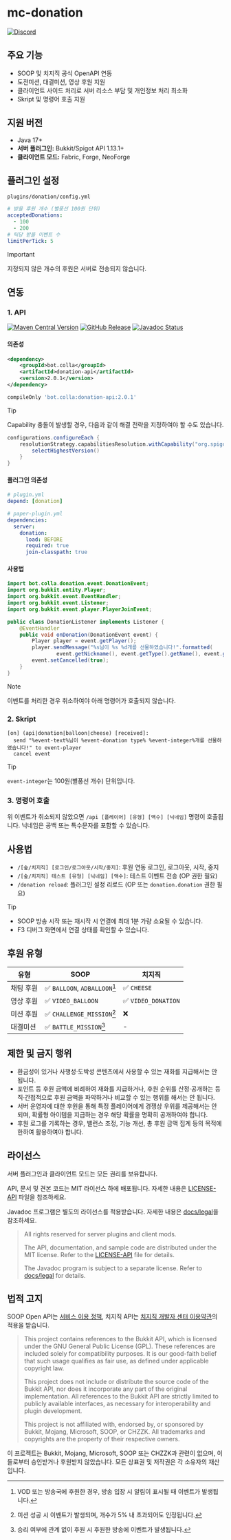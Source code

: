 # mc-donation

[![Discord](https://img.shields.io/badge/Discord-%235865F2.svg?style=for-the-badge&logo=discord&logoColor=white)](https://discord.gg/B2PmZHUrUn)

## 주요 기능

* SOOP 및 치지직 공식 OpenAPI 연동
* 도전미션, 대결미션, 영상 후원 지원
* 클라이언트 사이드 처리로 서버 리소스 부담 및 개인정보 처리 최소화
* Skript 및 명령어 호출 지원

## 지원 버전

- Java 17+
- **서버 플러그인:** Bukkit/Spigot API 1.13.1+
- **클라이언트 모드:** Fabric, Forge, NeoForge

## 플러그인 설정

`plugins/donation/config.yml`

```yaml
# 받을 후원 개수 (별풍선 100원 단위)
acceptedDonations:
  - 100
  - 200
# 틱당 받을 이벤트 수
limitPerTick: 5
```

> [!IMPORTANT]  
> 지정되지 않은 개수의 후원은 서버로 전송되지 않습니다.

## 연동

### 1. API

[![Maven Central Version](https://img.shields.io/maven-central/v/bot.colla/donation-api)](https://central.sonatype.com/artifact/bot.colla/donation-api) [![GitHub Release](https://img.shields.io/github/v/release/Colla-Bot/mc-donation)](https://github.com/Colla-Bot/mc-donation/releases/latest) [![Javadoc Status](https://img.shields.io/github/actions/workflow/status/Colla-Bot/mc-donation/pages/pages-build-deployment?label=Javadoc)](https://colla-bot.github.io/mc-donation/)

#### 의존성

```xml
<dependency>
    <groupId>bot.colla</groupId>
    <artifactId>donation-api</artifactId>
    <version>2.0.1</version>
</dependency>
```

```groovy
compileOnly 'bot.colla:donation-api:2.0.1'
```

> [!TIP]  
> Capability 충돌이 발생할 경우, 다음과 같이 해결 전략을 지정하여야 할 수도 있습니다.
> ```groovy
> configurations.configureEach {
>     resolutionStrategy.capabilitiesResolution.withCapability("org.spigotmc:spigot-api") {
>         selectHighestVersion()
>     }
> }
> ```

#### 플러그인 의존성

```yaml
# plugin.yml
depend: [donation]

# paper-plugin.yml
dependencies:
  server:
    donation:
      load: BEFORE
      required: true
      join-classpath: true
```

#### 사용법

```java
import bot.colla.donation.event.DonationEvent;
import org.bukkit.entity.Player;
import org.bukkit.event.EventHandler;
import org.bukkit.event.Listener;
import org.bukkit.event.player.PlayerJoinEvent;

public class DonationListener implements Listener {
    @EventHandler
    public void onDonation(DonationEvent event) {
        Player player = event.getPlayer();
        player.sendMessage("%s님이 %s %d개를 선물하였습니다!".formatted(
                event.getNickname(), event.getType().getName(), event.getCount()));
        event.setCancelled(true);
    }
}
```

> [!NOTE]  
> 이벤트를 처리한 경우 취소하여야 아래 명령어가 호출되지 않습니다.

### 2. Skript

```sk
[on] (api|donation|balloon|cheese) [received]:
  send "%event-text%님이 %event-donation type% %event-integer%개를 선물하였습니다!" to event-player
  cancel event
```

> [!TIP]  
> `event-integer`는 100원(별풍선 개수) 단위입니다.

### 3. 명령어 호출

위 이벤트가 취소되지 않았으면 `/api [플레이어] [유형] [액수] [닉네임]` 명령이 호출됩니다. 닉네임은 공백 또는 특수문자를 포함할 수 있습니다.

## 사용법

- `/[숲/치지직] [로그인/로그아웃/시작/중지]`: 후원 연동 로그인, 로그아웃, 시작, 중지
- `/[숲/치지직] 테스트 [유형] [닉네임] [액수]`: 테스트 이벤트 전송 (OP 권한 필요)
- `/donation reload`: 플러그인 설정 리로드 (OP 또는 `donation.donation` 권한 필요)

> [!TIP]  
> - SOOP 방송 시작 또는 재시작 시 연결에 최대 1분 가량 소요될 수 있습니다.
> - F3 디버그 화면에서 연결 상태를 확인할 수 있습니다.

## 후원 유형

| 유형 | SOOP | 치지직 |
| -- | ---- | --- |
| 채팅 후원 | ✅ `BALLOON`, `ADBALLOON`[^1] | ✅ `CHEESE` |
| 영상 후원 | ✅ `VIDEO_BALLOON` | ✅ `VIDEO_DONATION` |
| 미션 후원 | ✅ `CHALLENGE_MISSION`[^2] | ❌ |
| 대결미션 | ✅ `BATTLE_MISSION`[^3] | - |

[^1]: VOD 또는 방송국에 후원한 경우, 방송 입장 시 알림이 표시될 때 이벤트가 발생됩니다.
[^2]: 미션 성공 시 이벤트가 발생되며, 개수가 5% 내 초과되어도 인정됩니다.
[^3]: 승리 여부에 관계 없이 후원 시 후원한 방송에 이벤트가 발생됩니다.

## 제한 및 금지 행위

- 환금성이 있거나 사행성·도박성 콘텐츠에서 사용할 수 있는 재화를 지급해서는 안 됩니다.
- 포인트 등 후원 금액에 비례하여 재화를 지급하거나, 후원 순위를 산정·공개하는 등 직·간접적으로 후원 금액을 파악하거나 비교할 수 있는 행위를 해서는 안 됩니다.
- 서버 운영자에 대한 후원을 통해 특정 플레이어에게 경쟁상 우위를 제공해서는 안 되며, 확률형 아이템을 지급하는 경우 해당 확률을 명확히 공개하여야 합니다.
- 후원 로그를 기록하는 경우, 밸런스 조정, 기능 개선, 총 후원 금액 집계 등의 목적에 한하여 활용하여야 합니다.

## 라이선스

서버 플러그인과 클라이언트 모드는 모든 권리를 보유합니다.

API, 문서 및 견본 코드는 MIT 라이선스 하에 배포됩니다. 자세한 내용은 [LICENSE-API](LICENSE-API) 파일을 참조하세요.

Javadoc 프로그램은 별도의 라이선스를 적용받습니다. 자세한 내용은 [docs/legal](docs/legal)을 참조하세요.

> All rights reserved for server plugins and client mods.
>
> The API, documentation, and sample code are distributed under the MIT license. Refer to the [LICENSE-API](LICENSE-API) file for details.
>
> The Javadoc program is subject to a separate license. Refer to [docs/legal](docs/legal) for details.

## 법적 고지

SOOP Open API는 [서비스 이용 정책](https://developers.sooplive.co.kr/?szWork=support&sub=terms), 치지직 API는 [치지직 개발자 센터 이용약관](https://developers.chzzk.naver.com/termsDetail)의 적용을 받습니다.

> This project contains references to the Bukkit API, which is licensed under the GNU General Public License (GPL). These references are included solely for compatibility purposes. It is our good-faith belief that such usage qualifies as fair use, as defined under applicable copyright law.
>
> This project does not include or distribute the source code of the Bukkit API, nor does it incorporate any part of the original implementation. All references to the Bukkit API are strictly limited to publicly available interfaces, as necessary for interoperability and plugin development.
>
> This project is not affiliated with, endorsed by, or sponsored by Bukkit, Mojang, Microsoft, SOOP, or CHZZK. All trademarks and copyrights are the property of their respective owners.

이 프로젝트는 Bukkit, Mojang, Microsoft, SOOP 또는 CHZZK과 관련이 없으며, 이들로부터 승인받거나 후원받지
않았습니다. 모든 상표권 및 저작권은 각 소유자의 재산입니다.
